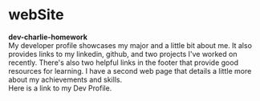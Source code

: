 # webSite
<b>dev-charlie-homework</b><br>
My developer profile showcases my major and a little bit about me. It also provides links to my linkedin, github, and two projects I've worked on recently. There's also two helpful links in the footer that provide good resources for learning. I have a second web page that details a little more about my achievements and skills.<br>
Here is a link to my Dev Profile.<br>

